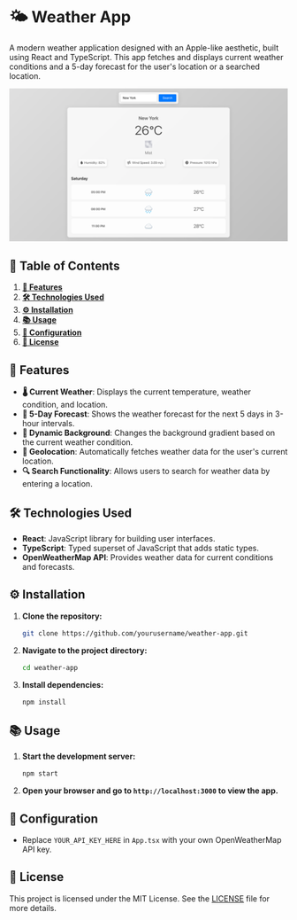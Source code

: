# 🌤️ Weather App

A modern weather application designed with an Apple-like aesthetic, built using React and TypeScript. This app fetches and displays current weather conditions and a 5-day forecast for the user's location or a searched location.

![Weather App Screenshot](images/screenshot.png)

## 📖 Table of Contents

1. **[🚀 Features](#-features)**
2. **[🛠️ Technologies Used](#️-technologies-used)**
3. **[⚙️ Installation](#️-installation)**
4. **[📚 Usage](#-usage)**
5. **[🔧 Configuration](#-configuration)**
6. **[📜 License](#-license)**

## 🚀 Features

- **🌡️ Current Weather**: Displays the current temperature, weather condition, and location.
- **📅 5-Day Forecast**: Shows the weather forecast for the next 5 days in 3-hour intervals.
- **🎨 Dynamic Background**: Changes the background gradient based on the current weather condition.
- **📍 Geolocation**: Automatically fetches weather data for the user's current location.
- **🔍 Search Functionality**: Allows users to search for weather data by entering a location.

## 🛠️ Technologies Used

- **React**: JavaScript library for building user interfaces.
- **TypeScript**: Typed superset of JavaScript that adds static types.
- **OpenWeatherMap API**: Provides weather data for current conditions and forecasts.

## ⚙️ Installation

1. **Clone the repository:**
    ```sh
    git clone https://github.com/yourusername/weather-app.git
    ```
2. **Navigate to the project directory:**
    ```sh
    cd weather-app
    ```
3. **Install dependencies:**
    ```sh
    npm install
    ```

## 📚 Usage

1. **Start the development server:**
    ```sh
    npm start
    ```
2. **Open your browser and go to `http://localhost:3000` to view the app.**

## 🔧 Configuration

- Replace `YOUR_API_KEY_HERE` in `App.tsx` with your own OpenWeatherMap API key.

## 📜 License

This project is licensed under the MIT License. See the [LICENSE](LICENSE) file for more details.

